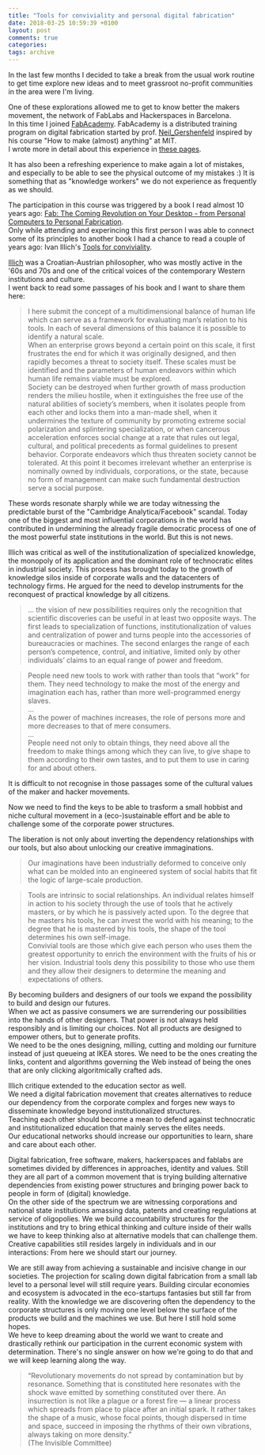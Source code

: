 ```yaml
---
title: "Tools for conviviality and personal digital fabrication"
date: 2018-03-25 10:59:39 +0100
layout: post
comments: true
categories:
tags: archive
---
```


In the last few months I decided to take a break from the usual work routine to get time explore new ideas and to meet grassroot no-profit communities in the area were I'm living.  

One of these explorations allowed me to get to know better the makers movement, the network of FabLabs and Hackerspaces in Barcelona.  
In this time I joined [FabAcademy](http://fabacademy.org/). FabAcademy is a distributed training program on digital fabrication started by prof. [Neil_Gershenfeld](https://en.wikipedia.org/wiki/Neil_Gershenfeld) inspired by his course "How to make (almost) anything" at MIT.  
I wrote more in detail about this experience in [these pages](http://fab.academany.org/2018/labs/barcelona/students/ilias-bartolini/).

It has also been a refreshing experience to make again a lot of mistakes, and especially to be able to see the physical outcome of my mistakes :) It is something that as "knowledge workers" we do not experience as frequently as we should.

The participation in this course was triggered by a book I read almost 10 years ago: [Fab: The Coming Revolution on Your Desktop - from Personal Computers to Personal Fabrication](https://www.goodreads.com/book/show/1258248.FAB).  
Only while attending and experincing this first person I was able to connect some of its principles to another book I had a chance to read a couple of years ago: Ivan Illich's [Tools for conviviality](https://www.goodreads.com/book/show/253076.Tools_for_Conviviality).
<!--more-->

[Illich](https://en.wikipedia.org/wiki/Ivan_Illich#Tools_for_Conviviality) was a Croatian-Austrian philosopher, who was mostly active in the '60s and 70s and one of the critical voices of the contemporary Western institutions and culture.  
I went back to read some passages of his book and I want to share them here:

> I here submit the concept of a multidimensional balance of human life which can serve as a framework for evaluating man’s relation to his tools. In each of several dimensions of this balance it is possible to identify a natural scale.  
> When an enterprise grows beyond a certain point on this scale, it first frustrates the end for which it was originally designed, and then rapidly becomes a threat to society itself. These scales must be identified and the parameters of human endeavors within which human life remains viable must be explored.  
> Society can be destroyed when further growth of mass production renders the milieu hostile, when it extinguishes the free use of the natural abilities of society’s members, when it isolates people from each other and locks them into a man-made shell, when it undermines the texture of community by promoting extreme social polarization and splintering specialization, or when cancerous acceleration enforces social change at a rate that rules out legal, cultural, and political precedents as formal guidelines to present behavior. Corporate endeavors which thus threaten society cannot be tolerated. At this point it becomes irrelevant whether an enterprise is nominally owned by individuals, corporations, or the state, because no form of management can make such fundamental destruction serve a social purpose.

These words resonate sharply while we are today witnessing the predictable burst of the "Cambridge Analytica/Facebook" scandal. Today one of the biggest and most influential corporations in the world has contributed in undermining the already fragile democratic process of one of the most powerful state institutions in the world. But this is not news.

Illich was critical as well of the institutionalization of specialized knowledge, the monopoly of its application and the dominant role of technocratic elites in industrial society. This process has brought today to the growth of knowledge silos inside of corporate walls and the datacenters of technology firms.
He argued for the need to develop instruments for the reconquest of practical knowledge by all citizens.

> ... the vision of new possibilities requires only the recognition that scientific discoveries can be useful in at least two opposite ways. The first leads to specialization of functions, institutionalization of values and centralization of power and turns people into the accessories of bureaucracies or machines. The second enlarges the range of each person’s competence, control, and initiative, limited only by other individuals’ claims to an equal range of power and freedom.

> People need new tools to work with rather than tools that “work” for them. They need technology to make the most of the energy and imagination
each has, rather than more well-programmed energy slaves.  
> ...  
> As the power of machines increases, the role of persons more and more
decreases to that of mere consumers.  
> ...  
> People need not only to obtain things, they need above all the freedom
to make things among which they can live, to give shape to them according to their own tastes, and to put them to use in caring for and about others.

It is difficult to not recognise in those passages some of the cultural values of the maker and hacker movements.

Now we need to find the keys to be able to trasform a small hobbist and niche cultural movement in a (eco-)sustainable effort and be able to challenge some of the corporate power structures.

The liberation is not only about inverting the dependency relationships with our tools, but also about unlocking our creative immaginations.

> Our imaginations have been industrially deformed to conceive only what can be molded into an engineered system of social habits that fit the logic of large-scale production.

> Tools are intrinsic to social relationships. An individual relates himself in action to his society through the use of tools that he actively masters, or by which he is passively acted upon. To the degree that he masters his tools, he can invest the world with his meaning; to the degree that he is mastered by his tools, the shape of the tool determines his own self-image.  
> Convivial tools are those which give each person who uses them the greatest opportunity to enrich the environment with the fruits of his or her vision. Industrial tools deny this possibility to those who use them and they allow their designers to determine the meaning and expectations of others.

By becoming builders and designers of our tools we expand the possibility to build and design our futures.  
When we act as passive consumers we are surrendering our possibilities into the hands of other designers. That power is not always held responsibly and is limiting our choices. Not all products are designed to empower others, but to generate profits.  
We need to be the ones designing, milling, cutting and molding our furniture instead of just queueing at IKEA stores. We need to be the ones creating the links, content and algorithms governing the Web instead of being the ones that are only clicking algoritmically crafted ads.

Illich critique extended to the education sector as well.  
We need a digital fabrication movement that creates alternatives to reduce our dependency from the corporate complex and forges new ways to disseminate knowledge beyond institutionalized structures.  
Teaching each other should become a mean to defend against technocratic and institutionalized education that mainly serves the elites needs.  
Our educational networks should increase our opportunities to learn, share and care about each other.  

Digital fabrication, free software, makers, hackerspaces and fablabs are sometimes divided by differences in approaches, identity and values. Still they are all part of a common movement that is trying building alternative dependencies from existing power structures and bringing power back to people in form of (digital) knowledge.  
On the other side of the spectrum we are witnessing corporations and national state institutions amassing data, patents and creating regulations at service of oligopolies. We we build accountability structures for the institutions and try to bring ethical thinking and culture inside of their walls we have to keep thinking also at alternative models that can challenge them.  
Creative capabilities still resides largely in individuals and in our interactions: From here we should start our journey.

We are still away from achieving a sustainable and incisive change in our societies. The projection for scaling down digital fabrication from a small lab level to a personal level will still require years. Building circular economies and ecosystem is advocated in the eco-startups fantasies but still far from reality. With the knowledge we are discovering often the dependency to the corporate structures is only moving one level below the surface of the products we build and the machines we use. But here I still hold some hopes.  
We heve to keep dreaming about the world we want to create and drastically rethink our participation in the current economic system with determination. There's no single answer on how we're going to do that and we will keep learning along the way.

> “Revolutionary movements do not spread by contamination but by resonance. Something that is constituted here resonates with the shock wave emitted by something constituted over there. An insurrection is not like a plague or a forest fire — a linear process which spreads from place to place after an initial spark. It rather takes the shape of a music, whose focal points, though dispersed in time and space, succeed in imposing the rhythms of their own vibrations, always taking on more density.”   
> (The Invisible Committee)
